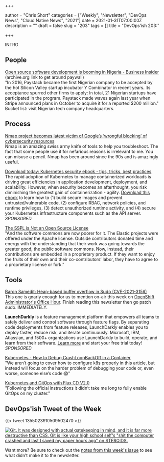 +++

author = "Chris Short"
categories = ["Weekly", "Newsletter", "DevOps News", "Cloud Native News", "2021"]
date = 2021-01-31T07:00:00Z
description = ""
draft = false
slug = "203"
tags = []
title = "DevOps'ish 203:"

+++

INTRO

## People

[Open source software development is booming in Nigeria - Business Insider](https://web.archive.org/web/20210126095059/https://www.businessinsider.com/open-source-booming-in-nigeria-fintech-startups-paystack-nigeria-2021-1?r=DE&IR=T) (archive.org link to get around paywall)  
"In 2016, Paystack became the first Nigerian company to be accepted by the hot Silicon Valley startup incubator Y Combinator in recent years. Its acceptance spurred other firms to apply: In total, 21 Nigerian startups have participated in the program. Paystack made waves again last year when Stripe announced plans in October to acquire it for a reported $200 million." Bucket list: visit Nigerian tech company headquarters.

## Process

[Nmap project becomes latest victim of Google’s ‘wrongful blocking’ of cybersecurity resources](https://portswigger.net/daily-swig/nmap-project-becomes-latest-victim-of-googles-wrongful-blocking-of-cybersecurity-resources)  
Nmap is an amazing swiss army knife of tools to help you troubleshoot. The fact that some people use it for nefarious reasons is irrelevant to me. You can misuse a pencil. Nmap has been around since the 90s and is amazingly useful.

[Download today: Kubernetes security ebook - tips, tricks, best practices](https://security.stackrox.com/kubernetes-security-ebook-tips-tricks-best-practices.html?Source=DevOpsIsh&LSource=DevOpsIsh)  
The rapid adoption of Kubernetes to manage containerized workloads is driving great efficiencies in application development, deployment, and scalability. However, when security becomes an afterthought, you risk diminishing the greatest gain of containerization - agility. [Download this ebook](https://security.stackrox.com/kubernetes-security-ebook-tips-tricks-best-practices.html?Source=DevOpsIsh&LSource=DevOpsIsh) to learn how to (1) build secure images and prevent untrusted/vulnerable code, (2) configure RBAC, network policies, and runtime privileges, (3) detect unauthorized runtime activity, and (4) secure your Kubernetes infrastructure components such as the API server. *SPONSORED*

[The SSPL is Not an Open Source License](https://opensource.org/node/1099)  
"And the software commons are now poorer for it. The Elastic projects were offered under the Apache license. Outside contributors donated time and energy with the understanding that their work was going towards the greater good, the public software commons. Now, instead, their contributions are embedded in a proprietary product. If they want to enjoy the fruits of their own and their co-contributors’ labor, they have to agree to a proprietary license or fork."

## Tools

[Baron Samedit: Heap-based buffer overflow in Sudo (CVE-2021-3156)](https://www.openwall.com/lists/oss-security/2021/01/26/3)  
This one is gnarly enough for us to mention on-air this week on [OpenShift Administrator's Office Hour](https://www.youtube.com/watch?v=YHswrGunATY). Finish reading this newsletter then go patch sudo. IMMEDIATELY.

**LaunchDarkly** is a feature management platform that empowers all teams to safely deliver and control software through feature flags. By separating code deployments from feature releases, LaunchDarkly enables you to deploy faster, reduce risk, and iterate continuously. Microsoft, IBM, Atlassian, and 1500+ organizations use LaunchDarkly to build, operate, and learn from their software. [Learn more](https://launchdarkly.com/?utm_source=devopsish&utm_medium=news_pod&utm_campaign=21q1-newsletter) and start your free trial today! *SPONSORED*

[Kubernetes - How to Debug CrashLoopBackOff in a Container](https://releaseapp.io/blog/kubernetes-how-to-debug-crashloopbackoff-in-a-container)  
"We aren’t going to cover how to configure k8s properly in this article, but instead will focus on the harder problem of debugging your code or, even worse, someone else’s code 😱"

[Kubernetes and GitOps with Flux CD V2.0](https://raynix.info/archives/3769)  
"Following the official instructions it didn’t take me long to fully enable GitOps on my cluster."


## DevOps'ish Tweet of the Week

{{< tweet 1355023910509502470 >}}

[![Git. It was designed with actual gatekeeping in mind, and it is far more destructive than CSS. Git is like your high school self's "shit the computer crashed and last I saved my paper hours ago" on STEROIDS.](/images/203-devopsish-tweet-of-the-week.png)](https://twitter.com/guincodes/status/1355023910509502470)

Want more? Be sure to check out the [notes from this week's issue](https://devopsish.com/203/notes/) to see what didn't make it to the newsletter.

